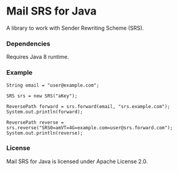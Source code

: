 # Mail SRS for Java

A library to work with Sender Rewriting Scheme (SRS).

### Dependencies

Requires Java 8 runtime.

### Example

```
String email = "user@example.com";

SRS srs = new SRS("aKey");

ReversePath forward = srs.forward(email, "srs.example.com");
System.out.println(forward);

ReversePath reverse = srs.reverse("SRS0=amVT=4G=example.com=user@srs.forward.com");
System.out.println(reverse);
```

### License

Mail SRS for Java is licensed under Apache License 2.0.